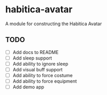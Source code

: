 # habitica-avatar
A module for constructing the Habitica Avatar

## TODO

- [ ] Add docs to README
- [ ] Add sleep support
- [ ] Add ability to ignore sleep
- [ ] Add visual buff support
- [ ] Add ability to force costume
- [ ] Add ability to force equipment
- [ ] Add demo app
